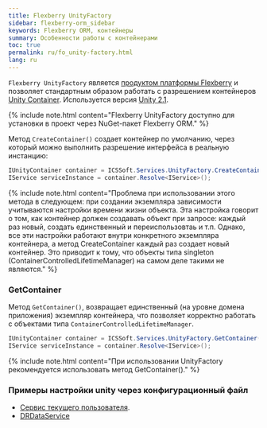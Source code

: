 ```yaml
---
title: Flexberry UnityFactory
sidebar: flexberry-orm_sidebar
keywords: Flexberry ORM, контейнеры
summary: Особенности работы с контейнерами
toc: true
permalink: ru/fo_unity-factory.html
lang: ru
---
```


`Flexberry UnityFactory` является [продуктом платформы Flexberry](fp_landing_page.html) и позволяет стандартным образом работать с разрешением контейнеров [Unity Container](https://msdn.microsoft.com/en-us/library/ff647202.aspx). Используется версия [Unity 2.1](https://msdn.microsoft.com/en-us/library/hh237493.aspx).

{% include note.html content="Flexberry UnityFactory доступно для установки в проект через NuGet-пакет Flexberry ORM." %}

Метод `CreateContainer()` создает контейнер по умолчанию, через который можно выполнить разрешение интерфейса в реальную инстанцию:

```csharp
IUnityContainer container = ICSSoft.Services.UnityFactory.CreateContainer();
IService serviceInstance = container.Resolve<IService>();
```

{% include note.html content="Проблема при использовании этого метода в следующем: при создании экземпляра зависимости учитываются настройки времени жизни объекта. Эта настройка говорит о том, как контейнер должен создавать объект при запросе: каждый раз новый, создать единственный и переиспользовтаь и т.п. Однако, все эти настройки работают внутри конкретного экземпляра контейнера, а метод CreateContainer каждый раз создает новый контейнер. Это приводит к тому, что объекты типа singleton (ContainerControlledLifetimeManager) на самом деле такими не являются." %}

### GetContainer

Метод `GetContainer()`, возвращает единственный (на уровне домена приложения) экземпляр контейнера, что позволяет корректно работать с объектами типа `ContainerControlledLifetimeManager`.

``` csharp
IUnityContainer container = ICSSoft.Services.UnityFactory.GetContainer();
IService serviceInstance = container.Resolve<IService>();
```

{% include note.html content="При использовании UnityFactory рекомендуется использовать метод GetContainer()." %}


### Примеры настройки unity через конфигурационный файл

* [Сервис текущего пользователя](fo_current-user-service.html).
* [DRDataService](fo_dr-data-service.html)
